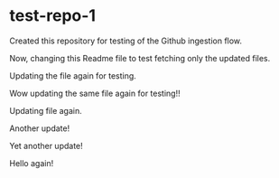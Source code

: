 # test-repo-1
Created this repository for testing of the Github ingestion flow. 

Now, changing this Readme file to test fetching only the updated files.

Updating the file again for testing.

Wow updating the same file again for testing!!

Updating file again.

Another update!

Yet another update!

Hello again!
